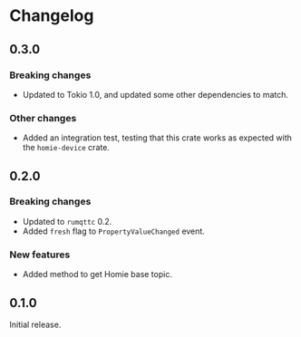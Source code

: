 # Changelog

## 0.3.0

### Breaking changes

- Updated to Tokio 1.0, and updated some other dependencies to match.

### Other changes

- Added an integration test, testing that this crate works as expected with the `homie-device`
  crate.

## 0.2.0

### Breaking changes

- Updated to `rumqttc` 0.2.
- Added `fresh` flag to `PropertyValueChanged` event.

### New features

- Added method to get Homie base topic.

## 0.1.0

Initial release.
